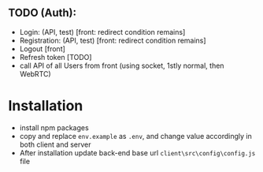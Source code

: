 ## TODO (Auth):
- Login: (API, test) [front: redirect condition remains]
- Registration: (API, test) [front: redirect condition remains]
- Logout [front]
- Refresh token [TODO]
- call API of all Users from front (using socket, 1stly normal, then WebRTC)


# Installation
- install npm packages
- copy and replace `env.example` as `.env`, and change value accordingly in both client and server
- After installation update back-end base url `client\src\config\config.js` file
